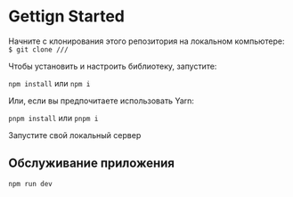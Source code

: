 # Gettign Started

Начните с клонирования этого репозитория на локальном компьютере:
`$ git clone ///`

Чтобы установить и настроить библиотеку, запустите:

`npm install` или `npm i`

Или, если вы предпочитаете использовать Yarn:

`pnpm install` или `pnpm i`

Запустите свой локальный сервер

## Обслуживание приложения

`npm run dev`
